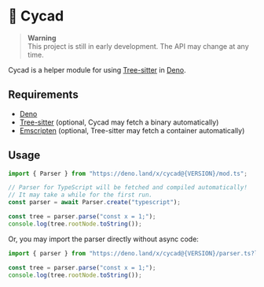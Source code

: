 # 🌴 Cycad

> **Warning**\
> This project is still in early development. The API may change at any time.

Cycad is a helper module for using [Tree-sitter][tree-sitter] in [Deno][deno].

## Requirements

- [Deno][deno]
- [Tree-sitter][tree-sitter] (optional, Cycad may fetch a binary automatically)
- [Emscripten][emscripten] (optional, Tree-sitter may fetch a container
  automatically)

## Usage

```typescript
import { Parser } from "https://deno.land/x/cycad@{VERSION}/mod.ts";

// Parser for TypeScript will be fetched and compiled automatically!
// It may take a while for the first run.
const parser = await Parser.create("typescript");

const tree = parser.parse("const x = 1;");
console.log(tree.rootNode.toString());
```

Or, you may import the parser directly without async code:

```typescript
import { parser } from "https://deno.land/x/cycad@{VERSION}/parser.ts?lang=typescript";

const tree = parser.parse("const x = 1;");
console.log(tree.rootNode.toString());
```

<!-- links -->

[tree-sitter]: https://tree-sitter.github.io/tree-sitter/
[deno]: https://deno.land/manual/getting_started/installation
[emscripten]: https://emscripten.org/docs/getting_started/downloads.html

